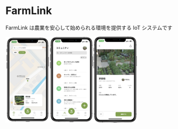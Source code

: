 # FarmLink

FarmLink は農業を安心して始められる環境を提供する IoT システムです

<div style="display: flex; align-items: center">
<img src="./app/assets/screens/rental.png" width="120" >
<img src="./app/assets/screens/community.png" width="120" >
<img src="./app/assets/screens/monitor.png" width="120" >
</div>
